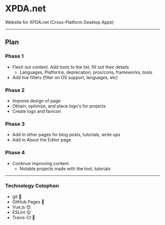 # XPDA.net

Website for XPDA.net (Cross-Platform Desktop Apps)

* * *

## Plan

### Phase 1

* Flesh out content. Add tools to the list, fill out their details
   * Languages, Platforms, deprecation, pros/cons, frameworks, tools
* Add live filters (filter on OS support, languages, etc)

### Phase 2

* Improve design of page
* Obtain, optimize, and place logo's for projects
* Create logo and favicon

### Phase 3

* Add in other pages for blog posts, tutorials, write ups
* Add in About the Editor page

### Phase 4

* Continue improving content
   * Notable projects made with the tool, tutorials

* * *

### Technology Colophon

* git :grimacing:
* GitHub Pages :notebook:
* Vue.js :heart_eyes:
* ESLint :relieved:
* Travis-CI :rainbow:
